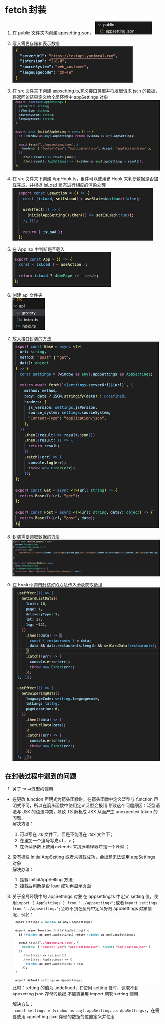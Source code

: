# fetch 封装

1. 在 public 文件夹内创建 appsetting.json。
   ![Alt text](image-6.png)

2. 写入需要存储和表示数据   
   ![Alt text](image-7.png)
3. 在 src 文件夹下创建 appsetting.ts,定义接口类型并将发起请求 json 的数据，将返回的结果定义给全局环境中 appSettings 对象  
   ![Alt text](image-8.png)
4. 在 src 文件夹下创建 AppHook.ts，组件可以使用该 Hook 来判断数据是否加载完成，并根据 isLoad 状态进行相应的渲染处理   
   ![Alt text](image-9.png)
5. 在 App.tsx 中判断是否载入  
   ![Alt text](image-10.png)
6. 创建 api 文件夹  
   ![Alt text](image-11.png)
7. 放入接口封装的方法  
   ![Alt text](image-12.png)
8. 封装需要调取数据的方法  
   ![Alt text](image-13.png)
9. 在 hook 中调用封装好的方法传入参数获取数据  
   ![Alt text](image-16.png)

## 在封装过程中遇到的问题

1. 关于 ts 中<T>泛型的使用

- 在更改 function 声明式为箭头函数时，在箭头函数中定义泛型与 function 声明式不同，所以在箭头函数中使用<T>定义泛型会报错
  导致这个问题原因：泛型语法与 JSX 的语法冲突，导致 TS 解析成 JSX 从而产生 unexpected token 的问题。  
  解决方法：  
  1. <T>可以写在 .ts 文件下，但是不能写在 .tsx 文件下；
  2. 在<T>里加一个逗号写成<T，>；
  3. 在泛型参数上使用 extends 来提示编译器它是一个泛型 <T extends unknown>；

2. 没有挂载 InitialAppSetting 或者未挂载成功，会出现无法调用 appSettings 对象  
   解决办法：  

   1. 挂载 InitialAppSetting 方法
   2. 挂载后判断是否 load 成功再显示页面

3. 关于全局环境中的 appSettings 对象
   在 appsetting.ts 中定义 setting 值，使用`import { AppSettings } from "../appsettings";`或者`import settings from "../appsettings";`会取不到在全局中定义好的 appSettings 对象情况，例如：
   ![Alt text](image-15.png)
   此时：setting 的值为 undefined，在使用 setting 值时，调取不到 appsetting.json 存储的数据
   不能直接用 import 调取 setting 使用  

   解决方法：  
   ` const settings = (window as any).appSettings as AppSettings;`，在需要使用 appsetting.json 存储的数据的位置定义并使用
